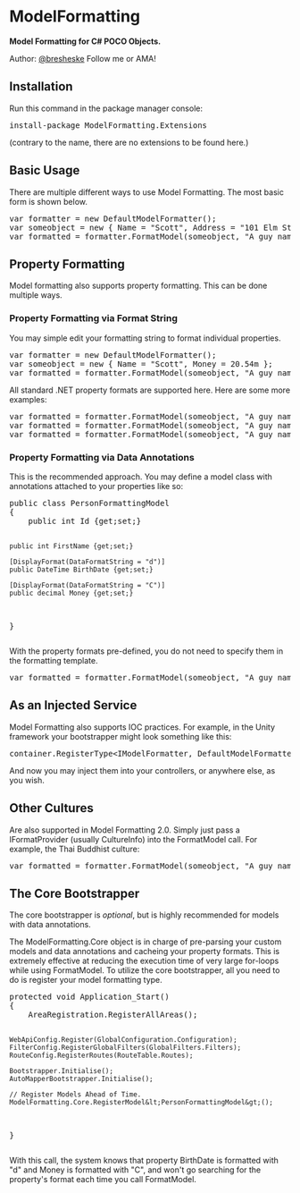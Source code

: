 <h1>ModelFormatting</h1>

<strong>Model Formatting for C# POCO Objects.</strong>

<p>Author: <a href="http://www.twitter.com/bresheske">@bresheske</a> Follow me or AMA!</p>

<h2>Installation</h2>
<p>Run this command in the package manager console:</p>
<pre>install-package ModelFormatting.Extensions</pre>
<p>(contrary to the name, there are no extensions to be found here.)</p>
<h2>Basic Usage</h2>
<p>There are multiple different ways to use Model Formatting. The most basic form
	is shown below.</p>
<pre>
var formatter = new DefaultModelFormatter();
var someobject = new { Name = "Scott", Address = "101 Elm Street"};
var formatted = formatter.FormatModel(someobject, "A guy named {Name} lives at {Address}!");
</pre>
<h2>Property Formatting</h2>
<p>Model formatting also supports property formatting. This can be done multiple ways.</p>
<h3>Property Formatting via Format String</h3>
<p>You may simple edit your formatting string to format individual properties.</p>
<pre>
var formatter = new DefaultModelFormatter();
var someobject = new { Name = "Scott", Money = 20.54m };
var formatted = formatter.FormatModel(someobject, "A guy named {Name} has {Money:C} in his account!");
</pre>
<p>All standard .NET property formats are supported here. Here are some more examples: </p>
<pre>
var formatted = formatter.FormatModel(someobject, "A guy named {Name} has {Money:C} in his account!");
var formatted = formatter.FormatModel(someobject, "A guy named {Name} has {BirthDate:d} as a birthday!");
var formatted = formatter.FormatModel(someobject, "A guy named {Name} has {Age:0.0} as an Age!");
</pre>
<h3>Property Formatting via Data Annotations</h3>
<p>This is the recommended approach. You may define a model class with annotations attached to
	your properties like so:</p>
<pre>
public class PersonFormattingModel
{
	public int Id {get;set;}

	public int FirstName {get;set;}

	[DisplayFormat(DataFormatString = "d")]
	public DateTime BirthDate {get;set;}

	[DisplayFormat(DataFormatString = "C")]
	public decimal Money {get;set;}
}
</pre>
<p>With the property formats pre-defined, you do not need to specify them in the formatting template.</p>
<pre>
var formatted = formatter.FormatModel(someobject, "A guy named {FirstName} has {Money} money and {BirthDate} birthday!");
</pre>
<h2>As an Injected Service</h2>
<p>Model Formatting also supports IOC practices.  For example, in the Unity framework your bootstrapper might
	look something like this: </p>
<pre>
container.RegisterType&lt;IModelFormatter, DefaultModelFormatter&gt;();
</pre>
<p>And now you may inject them into your controllers, or anywhere else, as you wish.</p>
<h2>Other Cultures</h2>
<p>Are also supported in Model Formatting 2.0. Simply just pass a IFormatProvider (usually CultureInfo) into the 
	FormatModel call. For example, the Thai Buddhist culture:</p>
<pre>
var formatted = formatter.FormatModel(someobject, "A guy named {FirstName} has {Money} money and {BirthDate} birthday!", new CultureInfo("th-TH"));
</pre>
<h2>The Core Bootstrapper</h2>
<p>The core bootstrapper is <em>optional</em>, but is highly recommended for models with data annotations.</p>
<p>The ModelFormatting.Core object is in charge of pre-parsing your custom models and data annotations and 
	cacheing your property formats.  This is extremely effective at reducing the execution time of very 
	large for-loops while using FormatModel.  To utilize the core bootstrapper, all you need to do is 
	register your model formatting type.</p>
<pre>
protected void Application_Start()
{
	AreaRegistration.RegisterAllAreas();

	WebApiConfig.Register(GlobalConfiguration.Configuration);
	FilterConfig.RegisterGlobalFilters(GlobalFilters.Filters);
	RouteConfig.RegisterRoutes(RouteTable.Routes);

	Bootstrapper.Initialise();
	AutoMapperBootstrapper.Initialise();

	// Register Models Ahead of Time.
	ModelFormatting.Core.RegisterModel&lt;PersonFormattingModel&gt;();
}
</pre>
<p>With this call, the system knows that property BirthDate is formatted with "d" and
	Money is formatted with "C", and won't go searching for the property's format each time you call
	FormatModel.</p>